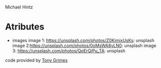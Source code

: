 Michael Hintz 


# Atributes
* images 
image 1: https://unsplash.com/photos/Z0KjmjxUsKs: unsplash 
image 2:https://unsplash.com/photos/0oMsWA8yLN0: unsplash
image 3: https://unsplash.com/photos/QqErQjPu_TA: unsplash

code provided by  [Tony Grimes](https://github.com/sait-wbdv/assessments/tree/master/cpnt201/assignment-2)

